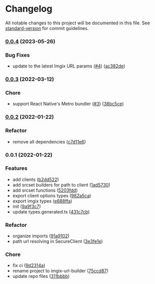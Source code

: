 # Changelog

All notable changes to this project will be documented in this file. See [standard-version](https://github.com/conventional-changelog/standard-version) for commit guidelines.

### [0.0.4](https://github.com/prismicio-community/imgix-url-builder/compare/v0.0.3...v0.0.4) (2023-05-26)


### Bug Fixes

* update to the latest Imgix URL params ([#4](https://github.com/prismicio-community/imgix-url-builder/issues/4)) ([ac382de](https://github.com/prismicio-community/imgix-url-builder/commit/ac382de45107066c990fb2bfea0157bcbbb0c930))

### [0.0.3](https://github.com/prismicio-community/imgix-url-builder/compare/v0.0.2...v0.0.3) (2022-03-12)


### Chore

* support React Native's Metro bundler ([#3](https://github.com/prismicio-community/imgix-url-builder/issues/3)) ([38bc5ce](https://github.com/prismicio-community/imgix-url-builder/commit/38bc5ce2a3b353ffd37327a443ca46d166b7eb1f))

### [0.0.2](https://github.com/prismicio-community/imgix-url-builder/compare/v0.0.1...v0.0.2) (2022-01-22)


### Refactor

* remove all dependencies ([c7d11e6](https://github.com/prismicio-community/imgix-url-builder/commit/c7d11e6b37181d743342775e1700a70dc4b04aec))

### 0.0.1 (2022-01-22)


### Features

* add clients ([b2dd522](https://github.com/prismicio-community/imgix-url-builder/commit/b2dd522aa7924ad8b9f54ecfbe7d053abcabd9d9))
* add srcset builders for path to client ([1ad5730](https://github.com/prismicio-community/imgix-url-builder/commit/1ad57309a2524d635d0ea585fd9475f1aa1af056))
* add srcset functions ([5203fdd](https://github.com/prismicio-community/imgix-url-builder/commit/5203fdd0e3213d9e55c01f4e09a9f1097ae4589e))
* export client options types ([982a5ca](https://github.com/prismicio-community/imgix-url-builder/commit/982a5ca49d76d48cbac67655924e48223debdd7a))
* export imgix types ([e688ffa](https://github.com/prismicio-community/imgix-url-builder/commit/e688ffabb28ef7a0b161ee61588319c6080f34bc))
* init ([9a9f3c7](https://github.com/prismicio-community/imgix-url-builder/commit/9a9f3c7163b3e3c81c45d4c565ecf0625a662690))
* update types.generated.ts ([431c7cb](https://github.com/prismicio-community/imgix-url-builder/commit/431c7cb662a560cc7ed35bcb0710cef3fc8b6d5f))


### Refactor

* organize imports ([91a9102](https://github.com/prismicio-community/imgix-url-builder/commit/91a91029d9c76c5368de3eb351d3c483f25e2158))
* path url resolving in SecureClient ([3e3fe1e](https://github.com/prismicio-community/imgix-url-builder/commit/3e3fe1e142c746723da4899e0fdf265416b8b262))


### Chore

* fix ci ([9d2314a](https://github.com/prismicio-community/imgix-url-builder/commit/9d2314a1d5a6073c5e86c96c0cbdea7a3a026b53))
* rename project to imgix-url-builder ([75ccd87](https://github.com/prismicio-community/imgix-url-builder/commit/75ccd87bee2f972cd494599e7a9aa814924fe439))
* update repo files ([311bbbb](https://github.com/prismicio-community/imgix-url-builder/commit/311bbbb91f3ad00c6d585c2c058f334898903b8d))
